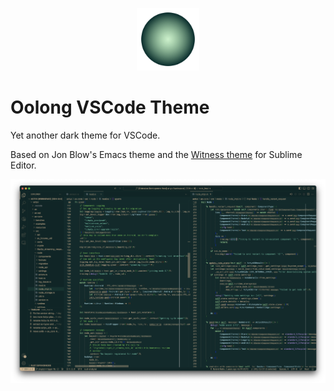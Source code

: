 <p align="center">
  <img src="static/logo/logo.png" width=100/>
</p>

# Oolong VSCode Theme

Yet another dark theme for VSCode.

Based on Jon Blow's Emacs theme and the [Witness theme](https://github.com/ryanpcmcquen/sublime_witness) for Sublime Editor.

![Rust Screenshot](static/rust_screenshot.png)


